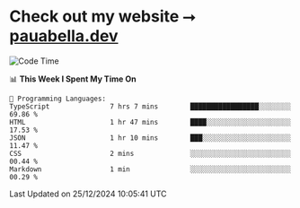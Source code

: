# Check out my website ⭢ [pauabella.dev](https://pauabella.dev)

<!--START_SECTION:waka-->
![Code Time](http://img.shields.io/badge/Code%20Time-3%2C989%20hrs%2050%20mins-blue)

📊 **This Week I Spent My Time On** 

```text
💬 Programming Languages: 
TypeScript               7 hrs 7 mins        █████████████████░░░░░░░░   69.86 % 
HTML                     1 hr 47 mins        ████░░░░░░░░░░░░░░░░░░░░░   17.53 % 
JSON                     1 hr 10 mins        ███░░░░░░░░░░░░░░░░░░░░░░   11.47 % 
CSS                      2 mins              ░░░░░░░░░░░░░░░░░░░░░░░░░   00.44 % 
Markdown                 1 min               ░░░░░░░░░░░░░░░░░░░░░░░░░   00.29 % 
```


 Last Updated on 25/12/2024 10:05:41 UTC
<!--END_SECTION:waka-->
